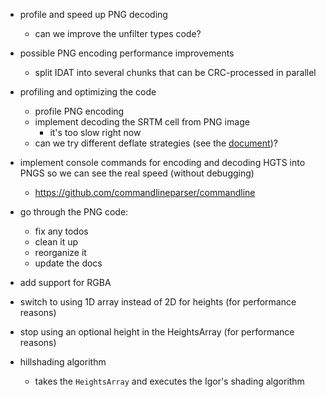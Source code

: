 ﻿- profile and speed up PNG decoding 
    - can we improve the unfilter types code?

- possible PNG encoding performance improvements
    - split IDAT into several chunks that can be CRC-processed in parallel

- profiling and optimizing the code
    - profile PNG encoding 
    - implement decoding the SRTM cell from PNG image
        - it's too slow right now
    - can we try different deflate strategies (see the [document](http://optipng.sourceforge.net/pngtech/optipng.html))?

- implement console commands for encoding and decoding HGTS into PNGS so we can see the real speed (without debugging)
    - https://github.com/commandlineparser/commandline

- go through the PNG code:
    - fix any todos
    - clean it up
    - reorganize it
    - update the docs

- add support for RGBA

- switch to using 1D array instead of 2D for heights (for performance reasons)
- stop using an optional height in the HeightsArray (for performance reasons)

- hillshading algorithm
    - takes the `HeightsArray` and executes the Igor's shading algorithm
